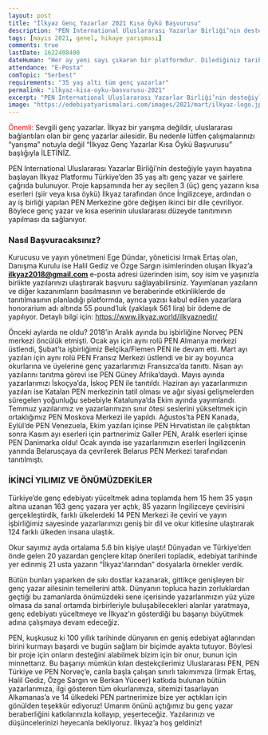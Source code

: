 ```yaml
---
layout: post
title: "İlkyaz Genç Yazarlar 2021 Kısa Öykü Başvurusu"
description: "PEN International Uluslararası Yazarlar Birliği’nin desteğiyle yayın hayatına başlayan İlkyaz Platformu Türkiye’den 35 yaş altı genç yazar ve şairlere çağrıda bulunuyor."
tags: [mayıs 2021, genel, hikaye yarışması]
comments: true
lastDate: 1622408400    
dateHuman: "Her ay yeni sayı çıkaran bir platformdur. Dilediğiniz tarihte katılabilirsiniz."
attendance: "E-Posta"
comTopic: "Serbest"
requirements: "35 yaş altı tüm genç yazarlar"
permalink: "ilkyaz-kisa-oyku-basvurusu-2021"
excerpt: "PEN International Uluslararası Yazarlar Birliği’nin desteğiyle yayın hayatına başlayan İlkyaz Platformu Türkiye’den 35 yaş altı genç yazar ve şairlere çağrıda bulunuyor."
image: "https://edebiyatyarismalari.com/images/2021/mart/ilkyaz-logo.jpg"
---
```


<span style="color:red">Önemli:</span> Sevgili genç yazarlar. İlkyaz bir yarışma değildir, uluslararası bağlantıları olan bir genç yazarlar ailesidir. Bu nedenle lütfen çalışmalarınızı “yarışma” notuyla değil “İlkyaz Genç Yazarlar Kısa Öykü Başvurusu” başlığıyla İLETİNİZ.  

PEN International Uluslararası Yazarlar Birliği’nin desteğiyle yayın hayatına başlayan İlkyaz Platformu Türkiye’den 35 yaş altı genç yazar ve şairlere çağrıda bulunuyor. Proje kapsamında her ay seçilen 3 (üç) genç yazarın kısa eserleri (şiir veya kısa öykü) İlkyaz tarafından önce İngilizceye, ardından o ay iş birliği yapılan PEN Merkezine göre değişen ikinci bir dile çevriliyor. Böylece genç yazar ve kısa eserinin uluslararası düzeyde tanıtımının yapılması da sağlanıyor.  

### Nasıl Başvuracaksınız?
Kurucusu ve yayın yönetmeni Ege Dündar, yöneticisi Irmak Ertaş olan, Danışma Kurulu ise Halil Gediz ve Özge Sargın isimlerinden oluşan İlkyaz’a **ilkyaz2018@gmail.com** e-posta adresi üzerinden isim, soy isim ve yaşınızla birlikte yazılarınızı ulaştırarak başvuru sağlayabilirsiniz. Yayımlanan yazıların ve diğer kazanımların basılmasının ve beraberinde etkinliklerde de tanıtılmasının planladığı platformda, ayrıca yazısı kabul edilen yazarlara honorarium adı altında 55 pound’luk (yaklaşık 561 lira) bir ödeme de yapılıyor. Detaylı bilgi için: https://www.ilkyaz.world/ilkyaznedir/  

Önceki aylarda ne oldu? 2018’in Aralık ayında bu işbirliğine Norveç PEN merkezi öncülük etmişti. Ocak ayı için aynı rolü PEN Almanya merkezi üstlendi, Şubat’ta işbirliğimiz Belçika/Flemen PEN ile devam etti. Mart ayı yazıları için aynı rolü PEN Fransız Merkezi üstlendi ve bir ay boyunca okurlarına ve üyelerine genç yazarlarımızı Fransızca’da tanıttı. Nisan ayı yazılarını tanıtma görevi ise PEN Güney Afrika’daydı. Mayıs ayında yazarlarımızı İskoçya’da, İskoç PEN ile tanıtıldı. Haziran ayı yazarlarımızın yazıları ise Katalan PEN merkezinin tatil olması ve ağır siyasi gelişmelerden süregelen yoğunluğu sebebiyle Katalunya’da Ekim ayında yayımlandı. Temmuz yazılarımız ve yazarlarımızın sınır ötesi seslerini yükseltmek için ortaklığımız PEN Moskova Merkezi ile yapıldı. Ağustos’ta PEN Kanada, Eylül’de PEN Venezuela, Ekim yazıları içinse PEN Hırvatistan ile çalıştıktan sonra Kasım ayı eserleri için partnerimiz Galler PEN, Aralık eserleri içinse PEN Danimarka oldu! Ocak ayında ise yazarlarımızın eserleri İngilizcenin yanında Belarusçaya da çevrilerek Belarus PEN Merkezi tarafından tanıtılmıştı.  

### İKİNCİ YILIMIZ VE ÖNÜMÜZDEKİLER
Türkiye’de genç edebiyatı yüceltmek adına toplamda hem 15 hem 35 yaşın altına uzanan 163 genç yazara yer açtık, 85 yazarın İngilizceye çevirisini gerçekleştirdik, farklı ülkelerdeki 14 PEN Merkezi ile çeviri ve yayın işbirliğimiz sayesinde yazarlarımızı geniş bir dil ve okur kitlesine ulaştırarak 124 farklı ülkeden insana ulaştık.  

Okur sayımız ayda ortalama 5.6 bin kişiye ulaştı! Dünyadan ve Türkiye’den önde gelen 20 yazardan gençlere kitap önerileri topladık, edebiyat tarihinde yer edinmiş 21 usta yazarın “İlkyaz’ılarından” dosyalarla örnekler verdik.  

Bütün bunları yaparken de sıkı dostlar kazanarak, gittikçe genişleyen bir genç yazar ailesinin temellerini attık. Dünyanın topluca hazin zorluklardan geçtiği bu zamanlarda önümüzdeki sene içerisinde yazarlarımızın yüz yüze olmasa da sanal ortamda birbirleriyle buluşabilecekleri alanlar yaratmaya, genç edebiyatı yüceltmeye ve İlkyaz’ın gösterdiği bu başarıyı büyütmek adına çalışmaya devam edeceğiz.  

PEN, kuşkusuz ki 100 yıllık tarihinde dünyanın en geniş edebiyat ağlarından birini kurmayı başardı ve bugün sağlam bir biçimde ayakta tutuyor. Böylesi bir proje için onların desteğini alabilmek bizim için bir onur, bunun için minnettarız. Bu başarıyı mümkün kılan destekçilerimiz Uluslararası PEN, PEN Türkiye ve PEN Norveç’e, canla başla çalışan sınırlı takımımıza (Irmak Ertaş, Halil Gediz, Özge Sargın ve Berkan Yüceer) katkıda bulunan bütün yazarlarımıza, ilgi gösteren tüm okurlarımıza, sitemizi tasarlayan Alkamanas’a ve 14 ülkedeki PEN partnerimize bize yer açtıkları için gönülden teşekkür ediyoruz! Umarım önünü açtığımız bu genç yazar beraberliğini katkılarınızla kollayıp, yeşerteceğiz. Yazılarınızı ve düşüncelerinizi heyecanla bekliyoruz. İlkyaz’a hoş geldiniz!
